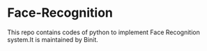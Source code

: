 # Face-Recognition
This repo contains codes of python to implement Face Recognition system.It is maintained by Binit.
